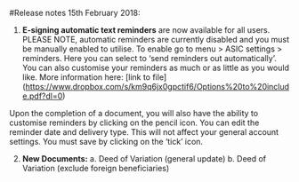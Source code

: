 #Release notes 15th February 2018:
1.	**E-signing automatic text reminders** are now available for all users. PLEASE NOTE, automatic reminders are currently disabled and you must be  manually enabled to utilise. To enable go to menu > ASIC settings > reminders. Here you can select to ‘send reminders out automatically’. You can also customise your reminders as much or as little as you would like. More information here: [link to file] (https://www.dropbox.com/s/km9q6jx0gpctif6/Options%20to%20include.pdf?dl=0)

Upon the completion of a document, you will also have the ability to customise reminders by clicking on the pencil icon. You can edit      the   reminder date and delivery type. This will not affect your general account settings. You must save by clicking on the ‘tick’ icon. 

2.	**New Documents:**
a.	Deed of Variation (general update) 
b.	Deed of Variation (exclude foreign beneficiaries) 
